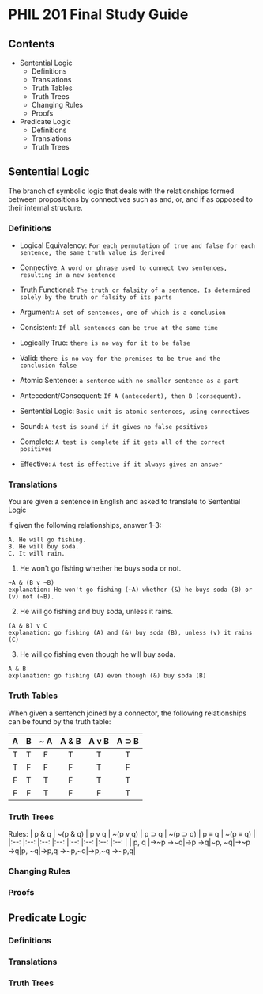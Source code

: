 # PHIL 201 Final Study Guide

## Contents
* Sentential Logic
    * Definitions
    * Translations
    * Truth Tables
    * Truth Trees
    * Changing Rules
    * Proofs
* Predicate Logic
    * Definitions
    * Translations
    * Truth Trees

## Sentential Logic
The branch of symbolic logic that deals with the relationships formed between propositions by connectives such as and, or, and if as opposed to their internal structure.

### Definitions
* Logical Equivalency: 
`For each permutation of true and false for each sentence, the same truth value is derived`

* Connective:
`A word or phrase used to connect two sentences, resulting in a new sentence`

* Truth Functional:
`The truth or falsity of a sentence. Is determined solely by the truth or falsity of its parts`

* Argument:
`A set of sentences, one of which is a conclusion`

* Consistent:
`If all sentences can be true at the same time`

* Logically True:
`there is no way for it to be false`

* Valid:
`there is no way for the premises to be true and the conclusion false`

* Atomic Sentence:
`a sentence with no smaller sentence as a part`

* Antecedent/Consequent:
`If A (antecedent), then B (consequent).`

* Sentential Logic:
`Basic unit is atomic sentences, using connectives`

* Sound:
`A test is sound if it gives no false positives`

* Complete:
`A test is complete if it gets all of the correct positives`

* Effective:
`A test is effective if it always gives an answer`



### Translations
You are given a sentence in English and asked to translate to Sentential Logic

if given the following relationships, answer 1-3:
```
A. He will go fishing.
B. He will buy soda.
C. It will rain. 
```

1. He won't go fishing whether he buys soda or not.
```
~A & (B v ~B)
explanation: He won't go fishing (~A) whether (&) he buys soda (B) or (v) not (~B).
```
2. He will go fishing and buy soda, unless it rains.
```
(A & B) v C
explanation: go fishing (A) and (&) buy soda (B), unless (v) it rains (C)
```
3. He will go fishing even though he will buy soda.
```
A & B
explanation: go fishing (A) even though (&) buy soda (B)
```

### Truth Tables
When given a sentench joined by a connector, the following relationships can be found by the truth table:

| A  | B  | ~ A |A & B|A v B|A ⊃ B|
|:--:|:--:|:--: |:--: |:--: |:--: |
| T  | T  | F   | T   | T   | T   |
| T  | F  | F   | F   | T   | F   |
| F  | T  | T   | F   | T   | T   |
| F  | F  | T   | F   | F   | T   |


### Truth Trees
Rules:
| p & q | ~(p & q) | p v q | ~(p v q) | p ⊃ q | ~(p ⊃ q) | p ≡ q | ~(p ≡ q) |
|:--:  |:--:   |:--:  |:--:  |:--:  |:--:  |:--:  |:--:  |
| p, q |→~p →~q|→p →q|~p, ~q|→~p →q|p, ~q|→p,q →~p,~q|→p,~q →~p,q|

### Changing Rules

### Proofs

## Predicate Logic

### Definitions

### Translations

### Truth Trees